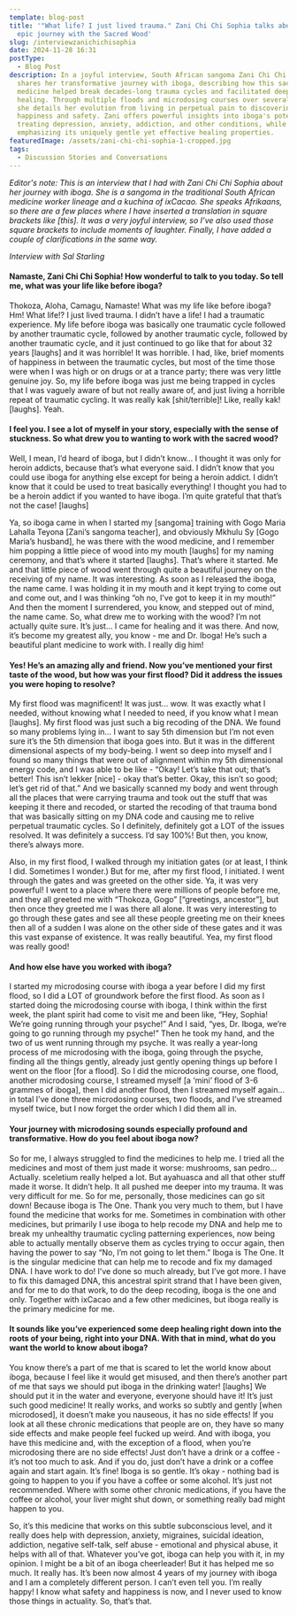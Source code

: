 ```yaml
---
template: blog-post
title: '"What life? I just lived trauma." Zani Chi Chi Sophia talks about her
  epic journey with the Sacred Wood'
slug: /interviewzanichichisophia
date: 2024-11-28 16:31
postType:
  - Blog Post
description: In a joyful interview, South African sangoma Zani Chi Chi Sophia
  shares her transformative journey with iboga, describing how this sacred plant
  medicine helped break decades-long trauma cycles and facilitated deep DNA
  healing. Through multiple floods and microdosing courses over several years,
  she details her evolution from living in perpetual pain to discovering genuine
  happiness and safety. Zani offers powerful insights into iboga's potential for
  treating depression, anxiety, addiction, and other conditions, while
  emphasizing its uniquely gentle yet effective healing properties.
featuredImage: /assets/zani-chi-chi-sophia-1-cropped.jpg
tags:
  - Discussion Stories and Conversations
---
```

*Editor's note: This is an interview that I had with Zani Chi Chi Sophia about her journey with iboga. She is a sangoma in the traditional South African medicine worker lineage and a kuchina of ixCacao. She speaks Afrikaans, so there are a few places where I have inserted a translation in square brackets like \[this]. It was a very joyful interview, so I’ve also used those square brackets to include moments of laughter. Finally, I have added a couple of clarifications in the same way.*

*Interview with Sal Starling*

#### Namaste, Zani Chi Chi Sophia! How wonderful to talk to you today. So tell me, what was your life like before iboga?

Thokoza, Aloha, Camagu, Namaste! What was my life like before iboga? Hm! What life!? I just lived trauma. I didn’t have a life! I had a traumatic experience. My life before iboga was basically one traumatic cycle followed by another traumatic cycle, followed by another traumatic cycle, followed by another traumatic cycle, and it just continued to go like that for about 32 years \[laughs] and it was horrible! It was horrible. I had, like, brief moments of happiness in between the traumatic cycles, but most of the time those were when I was high or on drugs or at a trance party; there was very little genuine joy. So, my life before iboga was just me being trapped in cycles that I was vaguely aware of but not really aware of, and just living a horrible repeat of traumatic cycling. It was really kak \[shit/terrible]! Like, really kak! \[laughs]. Yeah. 

#### I feel you. I see a lot of myself in your story, especially with the sense of stuckness. So what drew you to wanting to work with the sacred wood?

Well, I mean, I’d heard of iboga, but I didn’t know… I thought it was only for heroin addicts, because that’s what everyone said. I didn’t know that you could use iboga for anything else except for being a heroin addict. I didn’t know that it could be used to treat basically everything! I thought you had to be a heroin addict if you wanted to have iboga. I’m quite grateful that that’s not the case! \[laughs]

Ya, so iboga came in when I started my \[sangoma] training with Gogo Maria Lahalla Teyona \[Zani’s sangoma teacher], and obviously Mkhulu Sy \[Gogo Maria’s husband], he was there with the wood medicine, and I remember him popping a little piece of wood into my mouth \[laughs] for my naming ceremony, and that’s where it started \[laughs]. That’s where it started. Me and that little piece of wood went through quite a beautiful journey on the receiving of my name. It was interesting. As soon as I released the iboga, the name came. I was holding it in my mouth and it kept trying to come out and come out, and I was thinking “oh no, I’ve got to keep it in my mouth!” And then the moment I surrendered, you know, and stepped out of mind, the name came. So, what drew me to working with the wood? I’m not actually quite sure. It’s just… I came for healing and it was there. And now, it’s become my greatest ally, you know - me and Dr. Iboga! He’s such a beautiful plant medicine to work with. I really dig him!

#### Yes! He’s an amazing ally and friend. Now you’ve mentioned your first taste of the wood, but how was your first flood? Did it address the issues you were hoping to resolve?

My first flood was magnificent! It was just… wow. It was exactly what I needed, without knowing what I needed to need, if you know what I mean \[laughs]. My first flood was just such a big recoding of the DNA. We found so many problems lying in… I want to say 5th dimension but I’m not even sure it’s the 5th dimension that iboga goes into. But it was in the different dimensional aspects of my body-being. I went so deep into myself and I found so many things that were out of alignment within my 5th dimensional energy code, and I was able to be like - “Okay! Let’s take that out; that’s better! This isn’t lekker \[nice] - okay that’s better. Okay, this isn’t so good; let’s get rid of that.” And we basically scanned my body and went through all the places that were carrying trauma and took out the stuff that was keeping it there and recoded, or started the recoding of that trauma bond that was basically sitting on my DNA code and causing me to relive perpetual traumatic cycles. So I definitely, definitely got a LOT of the issues resolved. It was definitely a success. I’d say 100%! But then, you know, there’s always more. 

Also, in my first flood, I walked through my initiation gates (or at least, I think I did. Sometimes I wonder.) But for me, after my first flood, I initiated. I went through the gates and was greeted on the other side. Ya, it was very powerful! I went to a place where there were millions of people before me, and they all greeted me with “Thokoza, Gogo” \[“greetings, ancestor”], but then once they greeted me I was there all alone. It was very interesting to go through these gates and see all these people greeting me on their knees then all of a sudden I was alone on the other side of these gates and it was this vast expanse of existence. It was really beautiful. Yea, my first flood was really good! 

#### And how else have you worked with iboga?

I started my microdosing course with iboga a year before I did my first flood, so I did a LOT of groundwork before the first flood. As soon as I started doing the microdosing course with iboga, I think within the first week, the plant spirit had come to visit me and been like, “Hey, Sophia! We’re going running through your psyche!” And I said, “yes, Dr. Iboga, we’re going to go running through my psyche!” Then he took my hand, and the two of us went running through my psyche. It was really a year-long process of me microdosing with the iboga, going through the psyche, finding all the things gently, already just gently opening things up before I went on the floor \[for a flood]. So I did the microdosing course, one flood, another microdosing course, I streamed myself \[a ‘mini’ flood of 3-6 grammes of iboga], then I did another flood, then I streamed myself again… in total I’ve done three microdosing courses, two floods, and I’ve streamed myself twice, but I now forget the order which I did them all in. 

#### Your journey with microdosing sounds especially profound and transformative. How do you feel about iboga now?

So for me, I always struggled to find the medicines to help me. I tried all the medicines and most of them just made it worse: mushrooms, san pedro… Actually. sceletium really helped a lot. But ayahuasca and all that other stuff made it worse. It didn’t help.  It all pushed me deeper into my trauma. It was very difficult for me. So for me, personally, those medicines can go sit down! Because iboga is The One. Thank you very much to them, but I have found the medicine that works for me. Sometimes in combination with other medicines, but primarily I use iboga to help recode my DNA and help me to break my unhealthy traumatic cycling patterning experiences, now being able to actually mentally observe them as cycles trying to occur again, then having the power to say “No, I’m not going to let them.” Iboga is The One. It is the singular medicine that can help me to recode and fix my damaged DNA. I have work to do! I’ve done so much already, but I’ve got more. I have to fix this damaged DNA, this ancestral spirit strand that I have been given, and for me to do that work, to do the deep recoding, iboga is the one and only. Together with ixCacao and a few other medicines, but iboga really is the primary medicine for me. 

#### It sounds like you’ve experienced some deep healing right down into the roots of your being, right into your DNA. With that in mind, what do you want the world to know about iboga?

You know there’s a part of me that is scared to let the world know about iboga, because I feel like it would get misused, and then there’s another part of me that says we should put iboga in the drinking water! \[laughs] We should put it in the water and everyone, everyone should have it! It’s just such good medicine!  It really works, and works so subtly and gently \[when microdosed], it doesn’t make you nauseous, it has no side effects! If you look at all these chronic medications that people are on, they have so many side effects and make people feel fucked up weird. And with iboga, you have this medicine and, with the exception of a flood, when you’re microdosing there are no side effects! Just don’t have a drink or a coffee - it’s not too much to ask. And if you do, just don’t have a drink or a coffee again and start again. It’s fine! Iboga is so gentle. It’s okay - nothing bad is going to happen to you if you have a coffee or some alcohol. It’s just not recommended. Where with some other chronic medications, if you have the coffee or alcohol, your liver might shut down, or something really bad might happen to you. 

So, it’s this medicine that works on this subtle subconscious level, and it really does help with depression, anxiety, migraines, suicidal ideation, addiction, negative self-talk, self abuse - emotional and physical abuse, it helps with all of that. Whatever you’ve got, iboga can help you with it, in my opinion. I might be a bit of an iboga cheerleader! But it has helped me so much. It really has. It’s been now almost 4 years of my journey with iboga and I am a completely different person. I can’t even tell you. I’m really happy! I know what safety and happiness is now, and I never used to know those things in actuality. So, that’s that.

